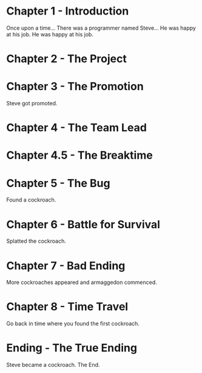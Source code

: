 # Chapter 1 - Introduction
Once upon a time...
There was a programmer named Steve...
He was happy at his job.
He was happy at his job.
# Chapter 2 - The Project
# Chapter 3 - The Promotion
Steve got promoted.
# Chapter 4 - The Team Lead
# Chapter 4.5 - The Breaktime
# Chapter 5 - The Bug
Found a cockroach.
# Chapter 6 - Battle for Survival
Splatted the cockroach.
# Chapter 7 - Bad Ending
More cockroaches appeared and armaggedon commenced.
# Chapter 8 - Time Travel
Go back in time where you found the first cockroach.
# Ending - The True Ending
Steve became a cockroach. The End.
